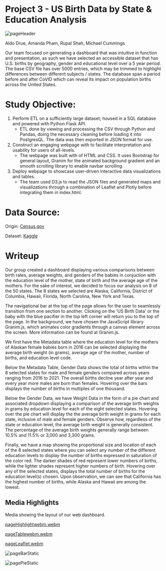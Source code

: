 #   Project 3 - US Birth Data by State & Education Analysis

![pageHeader](https://github.com/adrue94/project-3-repository/assets/126558641/d395acfd-9185-4c5b-90e3-907341bb78c4)

Aldo Drue, Amanda Pham, Rupal Shah, Michael Cummings

Our team focused on generating a dashboard that was intuitive in function and presentation, as such we have selected an accessible dataset that has U.S. births by geography, gender and educational level over a 5 year period. The base CSV file has over 5000 entries, which may be trimmed to highlight differences between different subjects / states. The database span a period before and after CoVID which can reveal its impact on population births across the United States. 

# Study Objective: 
1. Perform ETL on a sufficiently large dataset; housed in a SQL database and powered with Python Flask API.
    - ETL done by viewing and processing the CSV through Python and Pandas, doing the necessary cleaning before loading it into PostgresQL. The data was then exported in JSON format for use.
2. Construct an engaging webpage with to facilitate interpretation and usability for users of all-levels.
    - The webpage was built with of HTML and CSS. It uses Bootstrap for general layout, Granim for the animated background gradient and an smooth scrolling library to enable navbar scrolling. 
3. Deploy webpage to showcase user-driven interactive data visualizations and tables.
    - The team used D3.js to read the JSON files and generated maps and visualizations through a combination of Leaflet and Plotly before integrating them in index.html.

# Data Source:
Origin: [Census.gov](https://data.census.gov/table?q=S1501&g=0100000US$0400000)

Dataset: [Kaggle](https://www.kaggle.com/datasets/danbraswell/temporary-us-births)

# Writeup

Our group created a dashboard displaying various comparisons between birth rates, average weights, and genders of the babies in conjuction with the education level of the mother, state of birth and the average age of the mothers. For the sake of interest, we decided to focus our analysis on 8 of the 50 states. The 8 states we selected are Alaska, California, District of Columbia, Hawaii, Florida, North Carolina, New York and Texas.

The navigational bar at the top of the page allows for the user to seamlessly transition from one section to another. Clicking on the 'US Birth Data' or the baby with the blue pacifier in the top left corner will return you to the top of the page. In the background, we have chosen the JavaScript library Granim.js, which animates color gradients through a canvas element across the screen. More information can be found at Granim.js.

We first have the Metadata table where the education level for the mothers of Alaskan female babies born in 2016 can be selected displaying the average birth weight (in grams), average age of the mother, number of births, and education level code.

Below the Metadata Table, Gender Data shows the total of births within the 8 selected states for male and female genders compared across years ranging from 2016 to 2021. The overall births decline year after year and every year more males are born than females. Hovering over the bars displays the number of births in multiples of one thousand.

Below the Gender Data, we have Weight Data in the form of a pie chart and associated dropdown displaying a comparison of the average birth weights in grams by education level for each of the eight selected states. Hovering over the pie chart will display the the average birth weight in grams for each state, inclusive of male and female genders. Observe how, regardless of the state or education level, the average birth weight is generally consistent. The percentage of the average birth weights generally range between 10.5% and 11.5% or 3,000 and 3,300 grams.

Finally, we have a map showing the proportional size and location of each of the 8 selected states where you can select any number of the different education levels to display the number of births expressed in saturation of the color red. The darker shades of red represent lower numbers of births, while the lighter shades represent higher numbers of birth. Hovering over any of the selected states, displays the total number of births for the education level(s) chosen. Upon observation, we can see that California has the highest number of births, while Alaska and Hawaii are among the lowest.

## Media Highlights 

Media showing the layout of our web dashboard.

[pageHighlightwebm.webm](https://github.com/adrue94/project-3-appTest/assets/126558641/f3704f56-63c2-4a69-acba-65221c0ea115)

[pageTablewebm.webm](https://github.com/adrue94/project-3-repository/assets/126558641/e3a3d7cc-cc0b-4aa5-b3e6-ce46b8ff3b8b)

[pageLeaflet.webm](https://github.com/adrue94/project-3-appTest/assets/126558641/f12fdc47-7b79-4142-bcad-7fd60ec38b37)

![pageBarStatic](https://github.com/adrue94/project-3-repository/assets/126558641/24ba7848-93ac-43d9-be52-c6af01c017bb)

![pagePieStatic](https://github.com/adrue94/project-3-repository/assets/126558641/ae5a24fe-2053-477b-a463-4b4746b7f7e0)
